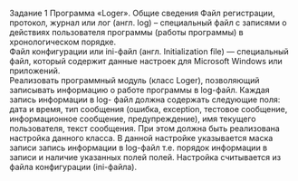 Задание 1 Программа «Loger». 
Общие сведения 
Файл регистрации, протокол, журнал или лог (англ. log) – специальный файл с 
записями  о  действиях  пользователя  программы  (работы  программы)  в 
хронологическом порядке.  
Файл конфигурации или ini-файл (англ. Initialization file) — специальный файл, 
который содержит данные настроек для Microsoft Windows или приложений.  
Реализовать  программный  модуль  (класс  Loger),  позволяющий  записывать информацию  о  работе  программы  в  log-файл.  Каждая  запись  информации  в  log-
файл  должна  содержать  следующие  поля:    дата  и  время,  тип  сообщения  (ошибка, 
exception, тестовое сообщение, информационное сообщение, предупреждение), имя текущего  пользователя,  текст  сообщения.  При  этом  должна  быть  реализована настройка  данного  класса.  В  данной  настройке  указывается  маска  записи  запись информации  в  log-файл    т.е.  порядок  информации  в  записи  и  наличие  указанных полей полей.  Настройка считывается из файла конфигурации (ini-файла).
